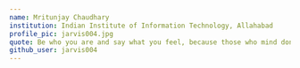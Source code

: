 ```yaml
---
name: Mritunjay Chaudhary
institution: Indian Institute of Information Technology, Allahabad
profile_pic: jarvis004.jpg
quote: Be who you are and say what you feel, because those who mind don’t matter and those who matter don’t mind.
github_user: jarvis004
---
```

